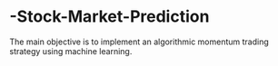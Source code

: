 # -Stock-Market-Prediction
The main objective is to implement an algorithmic momentum trading strategy using machine learning.
